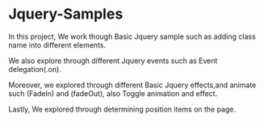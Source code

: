 # Jquery-Samples
In this project, We work though Basic Jquery sample such as adding class name into different elements. 

We also explore through different Jquery events such as Event delegation(.on). 

Moreover, we explored through different Basic Jquery effects,and animate such (FadeIn) and (fadeOut), also Toggle animation and effect.

Lastly, We explored through determining position items on the page.
